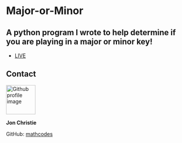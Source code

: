 # Major-or-Minor

## A python program I wrote to help determine if you are playing in a major or minor key! 
 - [LIVE](https://replit.com/@fullstack11235/Major-or-Minor?embed=I&output=I#main.py)
 
## Contact
<img src ="https://avatars0.githubusercontent.com/u/17928947?v=4" alt="Github profile image" width="80px" height="80px" />

__Jon Christie__ 

GitHub: [mathcodes](https://github.com/mathcodes) 
